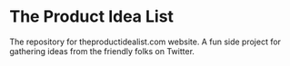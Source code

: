 # The Product Idea List

The repository for theproductidealist.com website. A fun side project for gathering ideas from the friendly folks on Twitter.
